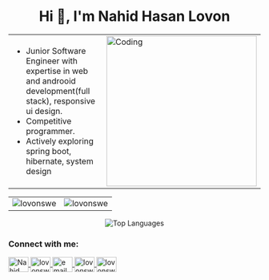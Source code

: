 <h1 align="center">Hi 👋, I'm Nahid Hasan Lovon</h1>

<div align="center">
  <table style="border-collapse: collapse; border: none;">
    <tr>
      <td style="border: none;">
        <ul align="left">
          <li>Junior Software Engineer with expertise in web and androoid development(full stack), responsive ui design.</li>
          <li>Competitive programmer.</li>
          <li>Actively exploring spring boot, hibernate, system design</li>
        </ul>
      </td>
      <td style="border: none;">
        <img src="coding.gif" alt="Coding" width="300" />
      </td>
    </tr>
  </table>
</div>

<table align="center">
  <tr>
    <td align="center">
      <img src="https://github-stats-one-phi.vercel.app/api?username=lovonswe&show_icons=true&hide_border=true&theme=tokyonight&rank_icon=percentile" alt="lovonswe" />
    </td>
    <td align="center">
      <img src="https://github-readme-streak-stats-zeta-ochre.vercel.app/?user=lovonswe&hide_border=true&theme=tokyonight" alt="lovonswe" />
    </td>
  </tr>
</table>


<p align="center">
  <img src="https://github-stats-one-phi.vercel.app/api/top-langs/?username=lovonswe&layout=compact&hide_border=true&theme=tokyonight&bg_color=00000000&langs_count=20&hide=css,tex" alt="Top Languages"/>
</p>


<h3 align="left">Connect with me:</h3>
<p align="left">
  <a href="https://www.facebook.com/profile.php?id=61563209206785" target="blank">
    <img align="center" src="https://raw.githubusercontent.com/rahuldkjain/github-profile-readme-generator/master/src/images/icons/Social/facebook.svg" alt="Nahid" height="30" width="40" />
  </a>
  <a href="https://www.linkedin.com/in/nahid-hasan-lovon-548580227/" target="blank">
    <img align="center" src="https://raw.githubusercontent.com/rahuldkjain/github-profile-readme-generator/master/src/images/icons/Social/linked-in-alt.svg" alt="lovonswe" height="30" width="40" />
  </a>
  <a href="mailto:nahidswe@gmail.com" target="blank">
<!--     <img align="center" src="https://cdn.jsdelivr.net/npm/simple-icons@3.0.1/icons/gmail.svg" alt="gmail" height="30" width="40" /> -->
    <img align="center" height="30" width="40" src="https://img.icons8.com/color/96/000000/gmail.png" alt="email"/>
  </a>
  <a href="https://codeforces.com/profile/nahidswe" target="blank">
    <img align="center" src="https://raw.githubusercontent.com/rahuldkjain/github-profile-readme-generator/master/src/images/icons/Social/codeforces.svg" alt="lovonswe" height="30" width="40" />
  </a>
  <a href="https://www.codechef.com/users/nahids" target="blank">
    <img align="center" src="https://cdn.jsdelivr.net/npm/simple-icons@3.1.0/icons/codechef.svg" alt="lovonswe" height="30" width="40" />
  </a>
<!--   <a href="https://www.leetcode.com/" target="blank">
    <img align="center" src="https://raw.githubusercontent.com/rahuldkjain/github-profile-readme-generator/master/src/images/icons/Social/leet-code.svg" alt="lovonswe" height="30" width="40" />
  </a> -->
</p>
